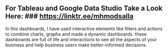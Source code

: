 ## For Tableau and Google Data Studio Take a Look Here: ### https://linktr.ee/mhmodsalla

In this dashboards, I have used interactive elements like filters and actions to combine charts, graphs and made a dynamic dashboards.
these dashboards are full of life and interactions to see all the aspects of your business and help business users make better-informed decisions.



